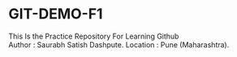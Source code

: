 # GIT-DEMO-F1

This Is the Practice Repository For Learning Github
<br>
Author : Saurabh Satish Dashpute.
Location : Pune (Maharashtra).
